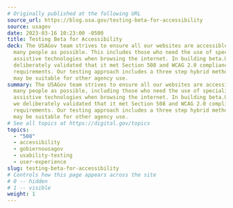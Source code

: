 ```yaml
---
# Originally published at the following URL
source_url: https://blog.usa.gov/testing-beta-for-accessibility
source: usagov
date: 2023-03-16 10:23:00 -0500
title: Testing Beta for Accessibility
deck: The USAGov team strives to ensure all our websites are accessible to as
  many people as possible. This includes those who need the use of specialized
  assistive technologies when browsing the internet. In building beta.USA.gov we
  deliberately validated that it met Section 508 and WCAG 2.0 compliance
  requirements. Our testing approach includes a three step hybrid method that
  may be suitable for other agency use.
summary: The USAGov team strives to ensure all our websites are accessible to as
  many people as possible, including those who need the use of specialized
  assistive technologies when browsing the internet. In building beta.USA.gov,
  we deliberately validated that it met Section 508 and WCAG 2.0 compliance
  requirements. Our testing approach includes a three step hybrid method that
  may be suitable for other agency use.
# See all topics at https://digital.gov/topics
topics:
  - "508"
  - accessibility
  - gobiernousagov
  - usability-testing
  - user-experience
slug: testing-beta-for-accessibility
# Controls how this page appears across the site
# 0 -- hidden
# 1 -- visible
weight: 1
---
```

